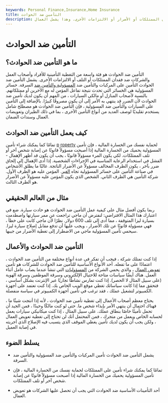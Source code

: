 ```yaml
---
keywords: Personal Finance,Insurance,Home Insurance
title: التأمين ضد الحوادث
description: التأمين ضد الحوادث هو فئة واسعة من التغطية ضد فقدان الممتلكات أو الأضرار أو الالتزامات الأخرى. وهذا يشمل العمال &amp; # 39 ؛ تعويضات.
---
```


# التأمين ضد الحوادث
## ما هو التأمين ضد الحوادث؟

التأمين ضد الحوادث هو فئة واسعة من التغطية التأمينية للأفراد وأصحاب العمل والشركات ضد فقدان الممتلكات أو التلف أو الالتزامات الأخرى. يشمل التأمين ضد الحوادث التأمين على المركبات والتأمين ضد [المسؤولية والتأمين ضد](/liability_insurance) السرقة. خسائر المسؤولية هي الخسائر التي تحدث نتيجة تفاعل المؤمن له مع الآخرين أو ممتلكاتهم. بالنسبة لأصحاب المنازل أو مالكي السيارات ، من المهم أن يكون لديك تأمين ضد الحوادث لأن الضرر قد ينتهي به الأمر إلى أن يكون مصروفًا كبيرًا. بالإضافة إلى التأمين على السيارات والتأمين ضد المسؤولية ، فإن التأمين ضد الحوادث هو مصطلح شامل يستخدم تقليديًا لوصف العديد من أنواع التأمين الأخرى ، بما في ذلك الطيران وتعويضات العمال وسندات الضمان.

## كيف يعمل التأمين ضد الحوادث

تمامًا كما يمكنك شراء تأمين [p](/property-insurance) [roperty](/property-insurance) لحماية نفسك من الخسارة المالية ، فإن تأمين المسؤولية يحميك من الخسارة المالية إذا أصبحت مسؤولاً قانونًا عن إصابة شخص آخر أو تلف الممتلكات. لكي يكون المرء مسؤولاً قانونًا ، يجب أن يكون قد أظهر الإهمال - الفشل في استخدام الرعاية المناسبة في الإجراءات الشخصية. إذا أدى الإهمال إلى إلحاق ضرر بآخر ، يكون الطرف المخالف مسؤولاً عن الأضرار الناتجة. غالبًا ما يطلق الأشخاص في صناعة التأمين على خسائر المسؤولية تجاه [الغير](/third-party-insurance). المؤمن عليه هو الطرف الأول. شركة التأمين هي الطرف الثاني. الشخص الذي يكون المؤمن عليه مسؤولاً عن الأضرار هو الطرف الثالث.

## مثال من العالم الحقيقي

ربما يكون أفضل مثال على كيفية عمل التأمين ضد الحوادث هو حادث سيارة. ضع في اعتبارك هذا المثال الافتراضي: لنفترض أن ماجي تراجعت عن ممر سيارتها واصطدمت بسيارة ليزا المتوقفة ، مما أدى إلى تلف 600 دولار. نظرًا لأن ماجي كانت على خطأ ، فهي مسؤولة قانونًا عن تلك الأضرار ، ويجب عليها أن تدفع مقابل إصلاح سيارة ليزا. سيحمي تأمين المسؤولية ماجي من الاضطرار إلى تغطية الأضرار من جيبها.

## التأمين ضد الحوادث والأعمال

إذا كنت تمتلك شركة ، فيجب أن تفكر في عدة أنواع مختلفة من التأمين ضد الحوادث ، اعتمادًا على ما تفعله. أحد الأنواع الأساسية للتأمين ضد الحوادث للشركات هو تأمين [تعويض العمال](/workers-compensation) ، والذي يحمي الشركة من [المسؤوليات](/liability) التي تنشأ عندما يصاب عامل أثناء العمل. هناك أيضًا سياسات متاحة للاحتيال الإلكتروني وسرقة الموظفين وسرقة الهوية (على سبيل المثال لا الحصر). إذا كنت تمارس نشاطًا تجاريًا عبر الإنترنت بشكل أساسي ، فتحقق مما إذا كانت سياساتك تغطي موقع الويب الخاص بك. إذا كنت تعتمد على أجهزة الكمبيوتر لتشغيل عملك ، فقد ترغب في تأمين أجهزة الكمبيوتر في سياسة منفصلة.

يحتاج معظم أصحاب الأعمال إلى تغطية تأمين ضد الحوادث ، لأنه إذا أنتجت شيئًا ما ، فهناك احتمال أن ينتهي الأمر بإيذاء شخص ما. حتى لو كنت مالكًا وحيدًا ، فمن الجيد أن تحمل تأمينًا خاصًا بنطاق عملك. على سبيل المثال ، إذا كنت ميكانيكي سيارات يعمل لحسابه الخاص ويعمل من متجرك ، فمن المحتمل أنك لن تحتاج إلى تغطية تعويض العمال ، ولكن يجب أن يكون لديك تأمين يغطي الموقف الذي يتسبب فيه الإصلاح الذي أجريته في إصابة العميل.

## يسلط الضوء

- يشمل التأمين ضد الحوادث تأمين المركبات والتأمين ضد المسؤولية والتأمين ضد السرقة.

- تمامًا كما يمكنك شراء تأمين على الممتلكات لحماية نفسك من الخسارة المالية ، فإن تأمين المسؤولية يحميك من الخسارة المالية إذا أصبحت مسؤولاً قانونًا عن إصابة شخص آخر أو تلف الممتلكات.

- أحد التأمينات الأساسية ضد الحوادث التي يجب أن تحصل عليها الشركات هو تعويض العمال.

